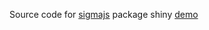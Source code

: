 Source code for [sigmajs](http://sigmajs.john-coene.com/) package shiny [demo](http://shiny.john-coene.com/sigmajs/)